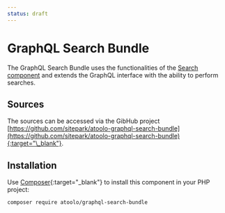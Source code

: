 ```yaml
---
status: draft
---
```


# GraphQL Search Bundle

The GraphQL Search Bundle uses the functionalities of the [Search component](../components/search.md) and extends the GraphQL interface with the ability to perform searches.

## Sources

The sources can be accessed via the GibHub project [https://github.com/sitepark/atoolo-graphql-search-bundle](https://github.com/sitepark/atoolo-graphql-search-bundle){:target="\_blank"}.

## Installation

Use [Composer](https://getcomposer.org/){:target="\_blank"} to install this component in your PHP project:

```sh
composer require atoolo/graphql-search-bundle
```
